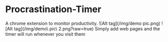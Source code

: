 # Procrastination-Timer
A chrome extension to monitor productivity.
![Alt tag](/img/demo pic.png)
![Alt tag](/img/demo\ pic\ 2.png?raw=true)
Simply add web pages and the timer will run whenever you visit them


